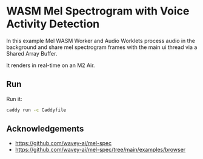 # WASM Mel Spectrogram with Voice Activity Detection

In this example Mel WASM Worker and Audio Worklets process audio in the background
and share mel spectrogram frames with the main ui thread via a Shared Array Buffer.

It renders in real-time on an M2 Air.

## Run

Run it:

```sh
caddy run -c Caddyfile
```

## Acknowledgements

- https://github.com/wavey-ai/mel-spec
- https://github.com/wavey-ai/mel-spec/tree/main/examples/browser
